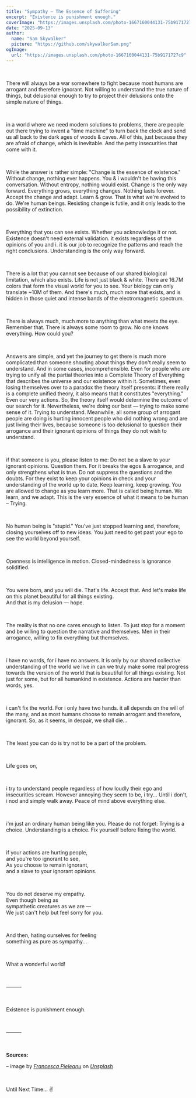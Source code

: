 ```yaml
---
title: "Sympathy — The Essence of Suffering"
excerpt: "Existence is punishment enough."
coverImage: "https://images.unsplash.com/photo-1667160044131-75b9171727c9"
date: "2025-09-13"
author:
  name: "Sam Skywalker"
  picture: "https://github.com/skywalkerSam.png"
ogImage:
  url: "https://images.unsplash.com/photo-1667160044131-75b9171727c9"
---
```


&nbsp;

There will always be a war somewhere to fight because most humans are arrogant and therefore ignorant. Not willing to understand the true nature of things, but delusional enough to try to project their delusions onto the simple nature of things.

&nbsp;

in a world where we need modern solutions to problems, there are people out there trying to invent a "time machine" to turn back the clock and send us all back to the dark ages of woods & caves. All of this, just because they are afraid of change, which is inevitable. And the petty insecurities that come with it.

&nbsp;

While the answer is rather simple: "Change is the essence of existence." Without change, nothing ever happens. You & i wouldn't be having this conversation. Without entropy, nothing would exist. Change is the only way forward. Everything grows, everything changes. Nothing lasts forever. Accept the change and adapt. Learn & grow. That is what we're evolved to do. We're human beings. Resisting change is futile, and it only leads to the possibility of extinction.

&nbsp;

Everything that you can see exists. Whether you acknowledge it or not. Existence doesn't need external validation. it exists regardless of the opinions of you and i. it is our job to recognize the patterns and reach the right conclusions. Understanding is the only way forward.

&nbsp;

There is a lot that you cannot see because of our shared biological limitation, which also exists. Life is not just black & white. There are 16.7M colors that form the visual world for you to see. Your biology can only translate \~10M of them. And there's much, much more that exists, and is hidden in those quiet and intense bands of the electromagnetic spectrum.

&nbsp;

There is always much, much more to anything than what meets the eye. Remember that. There is always some room to grow. No one knows everything. How could you?

&nbsp;

Answers are simple, and yet the journey to get there is much more complicated than someone shouting about things they don't really seem to understand. And in some cases, incomprehensible. Even for people who are trying to unify all the partial theories into a Complete Theory of Everything that describes the universe and our existence within it. Sometimes, even losing themselves over to a paradox the theory itself presents: if there really is a complete unified theory, it also means that it constitutes "everything." Even our very actions. So, the theory itself would determine the outcome of our search for it. Nevertheless, we're doing our best — trying to make some sense of it. Trying to understand. Meanwhile, all some group of arrogant people are doing is hurting innocent people who did nothing wrong and are just living their lives, because someone is too delusional to question their arrogance and their ignorant opinions of things they do not wish to understand.

&nbsp;

if that someone is you, please listen to me: Do not be a slave to your ignorant opinions. Question them. For it breaks the egos & arrogance, and only strengthens what is true. Do not suppress the questions and the doubts. For they exist to keep your opinions in check and your understanding of the world up to date. Keep learning, keep growing. You are allowed to change as you learn more. That is called being human. We learn, and we adapt. This is the very essence of what it means to be human – Trying.

&nbsp;

No human being is "stupid." You’ve just stopped learning and, therefore, closing yourselves off to new ideas. You just need to get past your ego to see the world beyond yourself.

&nbsp;

Openness is intelligence in motion. Closed-mindedness is ignorance solidified.

&nbsp;

You were born, and you will die. That's life. Accept that. And let's make life on this planet beautiful for all things existing.  
And that is my delusion — hope.

&nbsp;

The reality is that no one cares enough to listen. To just stop for a moment and be willing to question the narrative and themselves. Men in their arrogance, willing to fix everything but themselves.

&nbsp;

i have no words, for i have no answers. it is only by our shared collective understanding of the world we live in can we truly make some real progress towards the version of the world that is beautiful for all things existing. Not just for some, but for all humankind in existence. Actions are harder than words, yes.

&nbsp;

i can't fix the world. For i only have two hands. it all depends on the will of the many, and as most humans choose to remain arrogant and therefore, ignorant. So, as it seems, in despair, we shall die...

&nbsp;

The least you can do is try not to be a part of the problem.

&nbsp;

Life goes on,

&nbsp;

i try to understand people regardless of how loudly their ego and insecurities scream. However annoying they seem to be, i try... Until i don't, i nod and simply walk away. Peace of mind above everything else.

&nbsp;

i'm just an ordinary human being like you. Please do not forget: Trying is a choice. Understanding is a choice. Fix yourself before fixing the world.

&nbsp;

if your actions are hurting people,  
and you're too ignorant to see,  
As you choose to remain ignorant,  
and a slave to your ignorant opinions.

&nbsp;

You do not deserve my empathy.  
Even though being as  
sympathetic creatures as we are —  
We just can't help but feel sorry for you.

&nbsp;

And then, hating ourselves for feeling  
something as pure as sympathy...

&nbsp;

What a wonderful world\!

&nbsp;

———

&nbsp;

Existence is punishment enough.

&nbsp;

———

&nbsp;

**Sources:**

– image by [_Francesca Pieleanu_](https://unsplash.com/@francescafrann?utm_content=creditCopyText&utm_medium=referral&utm_source=unsplash) on [_Unsplash_](https://unsplash.com/photos/a-seat-in-a-car-d3GmCtZzJ_g?utm_content=creditCopyText&utm_medium=referral&utm_source=unsplash)

&nbsp;

Until Next Time... ✌️

&nbsp;

